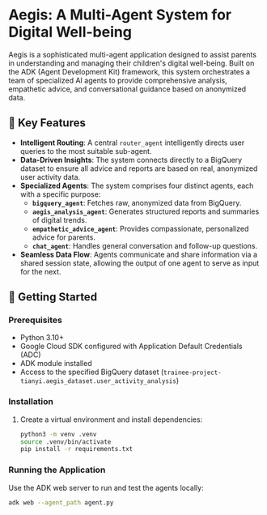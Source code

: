 # Aegis: A Multi-Agent System for Digital Well-being

Aegis is a sophisticated multi-agent application designed to assist parents in understanding and managing their children's digital well-being. Built on the ADK (Agent Development Kit) framework, this system orchestrates a team of specialized AI agents to provide comprehensive analysis, empathetic advice, and conversational guidance based on anonymized data.

## 🌟 Key Features

* **Intelligent Routing**: A central `router_agent` intelligently directs user queries to the most suitable sub-agent.
* **Data-Driven Insights**: The system connects directly to a BigQuery dataset to ensure all advice and reports are based on real, anonymized user activity data.
* **Specialized Agents**: The system comprises four distinct agents, each with a specific purpose:
    * **`bigquery_agent`**: Fetches raw, anonymized data from BigQuery.
    * **`aegis_analysis_agent`**: Generates structured reports and summaries of digital trends.
    * **`empathetic_advice_agent`**: Provides compassionate, personalized advice for parents.
    * **`chat_agent`**: Handles general conversation and follow-up questions.
* **Seamless Data Flow**: Agents communicate and share information via a shared session state, allowing the output of one agent to serve as input for the next.

## 🚀 Getting Started

### Prerequisites

* Python 3.10+
* Google Cloud SDK configured with Application Default Credentials (ADC)
* ADK module installed
* Access to the specified BigQuery dataset (`trainee-project-tianyi.aegis_dataset.user_activity_analysis`)

### Installation

1.  Create a virtual environment and install dependencies:
    ```bash
    python3 -m venv .venv
    source .venv/bin/activate
    pip install -r requirements.txt
    ```

### Running the Application

Use the ADK web server to run and test the agents locally:
```bash
adk web --agent_path agent.py